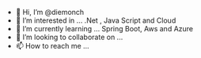 - 👋 Hi, I’m @diemonch
- 👀 I’m interested in ... .Net  , Java Script and Cloud 
- 🌱 I’m currently learning ... Spring Boot, Aws and Azure
- 💞️ I’m looking to collaborate on ...
- 📫 How to reach me ...

<!---
diemonch/diemonch is a ✨ special ✨ repository because its `README.md` (this file) appears on your GitHub profile.
You can click the Preview link to take a look at your changes.
--->
